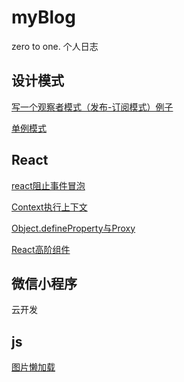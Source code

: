 # myBlog
zero to one. 个人日志
## 设计模式
[写一个观察者模式（发布-订阅模式）例子](https://github.com/twosugar/myBlog/issues/1)

[单例模式](https://github.com/twosugar/myBlog/issues/2)

## React
[react阻止事件冒泡](https://github.com/twosugar/myBlog/issues/3)

[Context执行上下文](https://github.com/twosugar/myBlog/issues/4)

[Object.defineProperty与Proxy](https://github.com/twosugar/myBlog/issues/5)

[React高阶组件](https://github.com/twosugar/myBlog/issues/6)

## 微信小程序
云开发

## js
[图片懒加载](https://github.com/twosugar/myBlog/issues/7)
